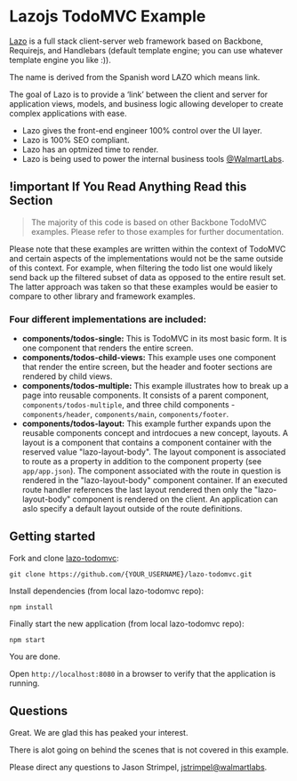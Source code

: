 # Lazojs TodoMVC Example

[Lazo](https://github.com/lazojs/lazo) is a full stack client-server web framework based on Backbone,
Requirejs, and Handlebars (default template engine; you can use whatever template engine you like :)).

The name is derived from the Spanish word LAZO which means link. 

The goal of Lazo is to provide a ‘link’ between the client and server for application views, models, and business
logic allowing developer to create complex applications with ease.

* Lazo gives the front-end engineer 100% control over the UI layer.
* Lazo is 100% SEO compliant.
* Lazo has an optmized time to render.
* Lazo is being used to power the internal business tools [@WalmartLabs](http://www.walmartlabs.com).

## !important If You Read Anything Read this Section

> The majority of this code is based on other Backbone TodoMVC examples. Please refer to those examples
for further documentation.

Please note that these examples are written within the context of TodoMVC and certain aspects of the implementations
would not be the same outside of this context. For example, when filtering the todo list one would likely send back
up the filtered subset of data as opposed to the entire result set. The latter approach was taken so that these examples
would be easier to compare to other library and framework examples.

### Four different implementations are included:

* **components/todos-single:** This is TodoMVC in its most basic form. It is one component that renders the entire screen.
* **components/todos-child-views:** This example uses one component that render the entire screen, but the header and footer
    sections are rendered by child views.
* **components/todos-multiple:** This example illustrates how to break up a page into reusable components. It consists
  of a parent component, `components/todos-multiple`, and three child components - `components/header`, `components/main`,
  `components/footer`.
* **components/todos-layout:** This example further expands upon the reusable components concept and intrdocues a new
  concept, layouts. A layout is a component that contains a component container with the reserved value "lazo-layout-body". The
  layout component is associated to route as a property in addition to the component property (see `app/app.json`).
  The component associated with the route in question is rendered in the "lazo-layout-body" component container. If an executed
  route handler references the last layout rendered then only the "lazo-layout-body" component is rendered
  on the client. An application can aslo specify a default layout outside of the route definitions.

## Getting started

Fork and clone [lazo-todomvc](https://github.com/lazojs/lazo-todomvc):

```shell
git clone https://github.com/{YOUR_USERNAME}/lazo-todomvc.git
```

Install dependencies (from local lazo-todomvc repo):

```shell
npm install
```

Finally start the new application (from local lazo-todomvc repo):

```shell
npm start
```

You are done.

Open `http://localhost:8080` in a browser to verify that the application is running.

## Questions

Great. We are glad this has peaked your interest.

There is alot going on behind the scenes that is not covered in this example.

Please direct any questions to Jason Strimpel, [jstrimpel@walmartlabs](mailto:jstrimpel@walmartlabs).
